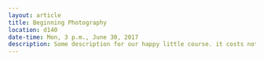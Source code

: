 ```yaml
---
layout: article
title: Beginning Photography
location: d140
date-time: Mon, 3 p.m., June 30, 2017
description: Some description for our happy little course. it costs nothing.
---
```

